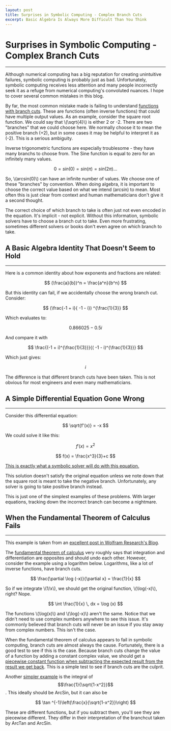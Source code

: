 ```yaml
---
layout: post
title: Surprises in Symbolic Computing - Complex Branch Cuts
excerpt: Basic Algebra Is Always More Difficult Than You Think
---
```


# Surprises in Symbolic Computing - Complex Branch Cuts

-----

Although numerical computing has a big reputation for creating unintuitive failures, symbolic computing is probably just as bad. Unfortunately, symbolic computing receives less attention and many people incorrectly seek it as a refuge from numerical computing's convoluted nuances. I hope to cover several common mistakes in this blog.

By far, the most common mistake made is failing to understand [functions with branch cuts](https://en.wikipedia.org/wiki/Principal_branch). These are functions (often inverse functions) that could have multiple output values. As an example, consider the square root function. We could say that \\(\sqrt{4}\\) is either 2 or -2. There are two "branches" that we could choose here. We normally choose it to mean the positive branch (+2), but in some cases it may be helpful to interpret it as (-2). This is a serious ambiguity.  

Inverse trigonometric functions are especially troublesome - they have many branchs to choose from. The Sine function is equal to zero for an infinitely many values.

$$ 0 = sin(0) = sin(\pi) = sin(2 \pi) ... $$

So, \\(arcsin(0)\\) can have an infinite number of values. We choose one of these "branches" by convention. When doing algebra, it is important to choose the correct value based on what we intend \(arcsin\) to mean. Most often this is just clear from context and human mathematicians don't give it a second thought. 

The correct choice of which branch to take is often just not even encoded in the equation. It's implicit - not explicit. Without this information, symbolic solvers have to choose a branch cut to take. Even more frustrating, sometimes different solvers or books don't even agree on which branch to take. 

## A Basic Algebra Identity That Doesn't Seem to Hold

-----

Here is a common identity about how exponents and fractions are related:

$$ (\frac{a}{b})^n = \frac{a^n}{b^n} $$

But this identity can fail, if we accidentally choose the wrong branch cut. Consider:

$$ (\frac{-1 + i}{ -1 - i}) ^{\frac{1}{3}} $$

Which evaluates to:

$$ 0.866025 - 0.5i $$

And compare it with 

$$ \frac{(-1 + i)^{\frac{1}{3}}}{( -1 - i)^{\frac{1}{3}}} $$

Which just gives:

$$ i $$

The difference is that different branch cuts have been taken. This is not obvious for most engineers and even many mathematicians. 

## A Simple Differential Equation Gone Wrong

-----

Consider this differential equation:

$$ \sqrt{f'(x)} = -x $$

We could solve it like this:

$$ f'(x) = x^2 $$

$$ f(x) = \frac{x^3}{3}+c $$

[This is exactly what a symbolic solver will do with this equation.](http://www.wolframalpha.com/input/?i=Sqrt%5Bf%27%5Bx%5D%5D+%3D%3D+-x)

This solution doesn't satisfy the original equation unless we note down that the square root is meant to take the negative branch. Unfortunately, any solver is going to take positive branch instead. 

This is just one of the simplest examples of these problems. With larger equations, tracking down the incorrect branch can become a nightmare.


## When the Fundamental Theorem of Calculus Fails

-----

This example is taken from an [excellent post in Wolfram Research's Blog](http://blog.wolfram.com/2011/11/08/mathematica-qa-series-surprises-in-differentiation-and-integration/). 

The [fundamental theorem of calculus](https://en.wikipedia.org/wiki/Fundamental_theorem_of_calculus) very roughly says that integration and differentiation are opposites and should undo each other. However, consider the example using a logarithm below. Logarithms, like a lot of inverse functions, have branch cuts.

$$ \frac{\partial \log (-x)}{\partial x} = \frac{1}{x} $$

So if we integrate \\(1/x\\), we should get the original function, \\(\log(-x)\\), right? Nope.

$$ \int \frac{1}{x} \, dx = \log (x) $$

The functions \\(\log(x)\\) and \\(\log(-x)\\) aren't the same. Notice that we didn't need to use complex numbers anywhere to see this issue. It's commonly believed that branch cuts will never be an issue if you stay away from complex numbers. This isn't the case.  

When the fundamental theorem of calculus appears to fail in symbolic computing, branch cuts are almost always the cause. Fortunately, there is a good test to see if this is the case. Because branch cuts change the value of a function by adding a constant complex value, we should get a [piecewise constant function when subtracting the expected result from the result we get back](https://www.wolframalpha.com/input/?i=log%5B-x%5D-log%5Bx%5D). This is a simple test to see if branch cuts are the culprit.

Another [simpler example](https://community.wolfram.com/groups/-/m/t/2735801) is the integral of $$\frac{1}{\sqrt{1-x^2}}$$. This ideally should be ArcSin, but it can also be 

$$ \tan ^{-1}\left(\frac{x}{\sqrt{1-x^2}}\right) $$

These are different functions, but if you subtract them, you'll see they are piecewise different. They differ in their interpretation of the branchcut taken by ArcTan and ArcSin.
